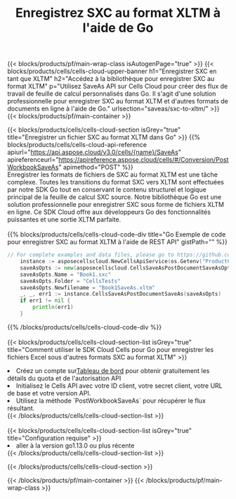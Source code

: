 ﻿---
title:  Enregistrez SXC au format XLTM à l'aide de Go
description:  Utilisation du SDK Cloud Aspose.Cells pour Go pour enregistrer le fichier au format SXC au format XLTM.
---
{{< blocks/products/pf/main-wrap-class isAutogenPage="true" >}}
{{< blocks/products/cells/cells-cloud-upper-banner h1="Enregistrer SXC en tant que XLTM" h2="Accédez à la bibliothèque pour enregistrer SXC au format XLTM" p="Utilisez SaveAs API sur Cells Cloud pour créer des flux de travail de feuille de calcul personnalisés dans Go. Il s\'agit d\'une solution professionnelle pour enregistrer SXC au format XLTM et d\'autres formats de documents en ligne à l\'aide de Go." urlsection="saveas/sxc-to-xltm/" >}}
{{< blocks/products/pf/main-container >}}

{{< blocks/products/cells/cells-cloud-section isGrey="true" title="Enregistrer un fichier SXC au format XLTM dans Go" >}}
{{% blocks/products/cells/cells-cloud-api-reference apiurl="https://api.aspose.cloud/v3.0/cells/{name}/SaveAs" apireferenceurl="https://apireference.aspose.cloud/cells/#/Conversion/PostWorkbookSaveAs" apimethod="POST" %}}
<br/>
Enregistrer les formats de fichiers de SXC au format XLTM est une tâche complexe. Toutes les transitions du format SXC vers XLTM sont effectuées par notre SDK Go tout en conservant le contenu structurel et logique principal de la feuille de calcul SXC source. Notre bibliothèque Go est une solution professionnelle pour enregistrer SXC sous forme de fichiers XLTM en ligne. Ce SDK Cloud offre aux développeurs Go des fonctionnalités puissantes et une sortie XLTM parfaite.
<br/>
<br/>
{{% blocks/products/cells/cells-cloud-code-div title="Go Exemple de code pour enregistrer SXC au format XLTM à l\'aide de REST API" gistPath="" %}}
  
```go
// For complete examples and data files, please go to https://github.com/aspose-cells-cloud/aspose-cells-cloud-go/
    instance := asposecellscloud.NewCellsApiService(os.Getenv("ProductClientId"), os.Getenv("ProductClientSecret"))
    saveAsOpts := new(asposecellscloud.CellsSaveAsPostDocumentSaveAsOpts)
    saveAsOpts.Name = "Book1.sxc"
    saveAsOpts.Folder = "CellsTests"
    saveAsOpts.Newfilename = "Book1SaveAs.xltm"
    _, _, err1 := instance.CellsSaveAsPostDocumentSaveAs(saveAsOpts)
    if err1 != nil {
	    println(err1)
    }
```
  
{{% /blocks/products/cells/cells-cloud-code-div %}}
<br/>
<br/>
{{< blocks/products/cells/cells-cloud-section-list isGrey="true" title="Comment utiliser le SDK Cloud Cells pour Go pour enregistrer les fichiers Excel sous d\'autres formats SXC au format XLTM" >}}
<li> Créez un compte sur<a href="https://dashboard.aspose.cloud/">Tableau de bord</a> pour obtenir gratuitement les détails du quota et de l'autorisation API</li>
<li>Initialisez le Cells API avec votre ID client, votre secret client, votre URL de base et votre version API.</li>
<li>Utilisez la méthode `PostWorkbookSaveAs` pour récupérer le flux résultant.</li>
{{< /blocks/products/cells/cells-cloud-section-list >}}
<br/>
<br/>
{{< blocks/products/cells/cells-cloud-section-list isGrey="true" title="Configuration requise" >}}
<li>aller à la version go1.13.0 ou plus récente</li>
{{< /blocks/products/cells/cells-cloud-section-list >}}

{{< /blocks/products/cells/cells-cloud-section >}}

{{< /blocks/products/pf/main-container >}}
{{< /blocks/products/pf/main-wrap-class >}}
